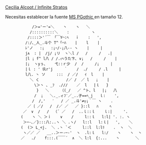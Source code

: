 [Cecilia Alcoot / Infinite Stratos](http://anime.en.utf8art.com/arc/infinite_stratos_47.html)

Necesitas establecer la fuente [MS PGothic ](https://learn.microsoft.com/es-mx/typography/font-list/ms-pgothic) en tamaño 12.


```
            /＞='ー'=＼    丶    ヽ   ＼
           /::::::::::＼    :          ヽ
          /::::＞'´￣ 「￣Y⌒:ﾍ   ｉ    :   ',
         /:/､_人_.斗个 T^「⌒ﾊ    |    l    |
         ﾚ'ノ   :¡   :¡ｰ/‐¡八-- ヽ    |     |
         j∧  : |  /j/ ¡リ  ヽ＼l /   /     /   .|
         |l ¡ f^ l八 / /.ｨﾍうた卞､ ∨¡   /     /    |
         |¡  ヽyぅ､    弋::ｒ少  /  /     /¡     |
         |ｌ : ' 圦r'j     ｀    /  ./     / .l     |
         l八. 丶 ソ     :::  / ／/   ｲ  l    |
           ＼ く            /／ /  ／ l   ¡    |
             \＞丶 ､ _ﾌ  .///    ／  l   |ｌ   }
              }   ＼     （(_/   ／ ^ト､ l   |¡   八
             /  ¡   ＼._.ィﾌ′／_..孑==ﾍ_j   ｌ:    ',
            /  /,'   ′   / ／ _.斗'≠┬¡｀￣ ヽ    .
          ／｛ ／/   /  /／ ／   ／ }::l   ﾊ     ﾍ
        ／  ∨  /   /  （´ ／   /  ..ｌ::ｌ    ｌ:|     '.
       (    ヽ ＼ ＞ｉ    ∨    /     l::ｌ   l:l| '. :. ヽ
        ＞─‐､／}:::八:..ヽ ＼ .ヽ/   l::l   l:ｌ|   ',    ＼
       (  (＞ L_<j.  ＼ .丶 `＜     l::l  l:lﾘ    .  ヽ  ＼
        ヽ／／ ／   __..＞ー‐─‐'  ヽ  .l:ｌ   l:/    ヽ    ヽ  丶
       ／   ./    f:::.(￣￣´  ∧  ＼ l:l  {:...    丶       ＼
```